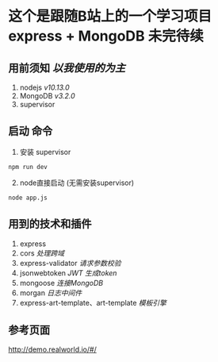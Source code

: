 # 这个是跟随B站上的一个学习项目 express + MongoDB   **未完待续**


## 用前须知  *以我使用的为主*

1. nodejs *v10.13.0*
2. MongoDB *v3.2.0*
3. supervisor


## 启动 命令 
1. 安装 supervisor
```
npm run dev
```
2. node直接启动 (无需安装supervisor)
```
node app.js
```

## 用到的技术和插件

1. express  
2. cors *处理跨域*  
3. express-validator *请求参数校验*
4. jsonwebtoken *JWT 生成token*
5. mongoose *连接MongoDB*
6. morgan *日志中间件*
7. express-art-template、art-template *模板引擎*


## 参考页面
http://demo.realworld.io/#/
